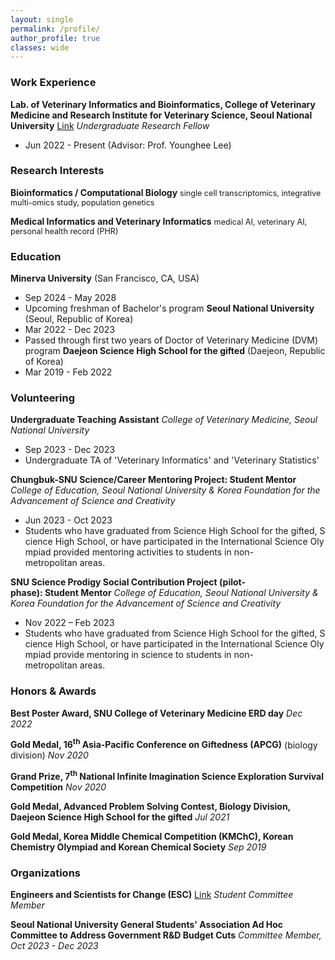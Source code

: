 ```yaml
---
layout: single
permalink: /profile/
author_profile: true
classes: wide
---
```


### Work Experience

**Lab. of Veterinary Informatics and Bioinformatics, College of Veterinary Medicine and Research Institute for Veterinary Science, Seoul National University** [Link](https://genomics.snu.ac.kr)
*Undergraduate Research Fellow*
- Jun 2022 - Present (Advisor: Prof. Younghee Lee)

### Research Interests

**Bioinformatics / Computational Biology**
<span style="font-size:90%">single cell transcriptomics, integrative multi-omics study, population genetics</span>

**Medical Informatics and Veterinary Informatics**
<span style="font-size:90%">medical AI, veterinary AI, personal health record (PHR)</span>

### Education

**Minerva University** (San Francisco, CA, USA)
- Sep 2024 - May 2028
- Upcoming freshman of Bachelor's program
**Seoul National University** (Seoul, Republic of Korea)
- Mar 2022 - Dec 2023
- Passed through first two years of Doctor of Veterinary Medicine (DVM) program
**Daejeon Science High School for the gifted** (Daejeon, Republic of Korea)
- Mar 2019 - Feb 2022

### Volunteering

**Undergraduate Teaching Assistant**
*College of Veterinary Medicine, Seoul National University*
- Sep 2023 - Dec 2023
- Undergraduate TA of 'Veterinary Informatics' and 'Veterinary Statistics'

**Chungbuk-SNU Science/Career Mentoring Project: Student Mentor**
*College of Education, Seoul National University & Korea Foundation for the Advancement of Science and Creativity*
- Jun 2023 - Oct 2023
- Students who have graduated from Science High School for the gifted, Science High School, or have participated in the International Science Olympiad provided mentoring activities to students in non-metropolitan areas.

**SNU Science Prodigy Social Contribution Project (pilot-phase): Student Mentor**
*College of Education, Seoul National University & Korea Foundation for the Advancement of Science and Creativity*
- Nov 2022 – Feb 2023
- Students who have graduated from Science High School for the gifted, Science High School, or have participated in the International Science Olympiad provide mentoring in science to students in non-metropolitan areas.

### Honors & Awards

**Best Poster Award, SNU College of Veterinary Medicine ERD day**
*Dec 2022*

**Gold Medal, 16<sup>th</sup> Asia-Pacific Conference on Giftedness (APCG)** (biology division)
*Nov 2020*

**Grand Prize, 7<sup>th</sup> National Infinite Imagination Science Exploration Survival Competition**
*Nov 2020*

**Gold Medal, Advanced Problem Solving Contest, Biology Division, Daejeon Science High School for the gifted**
*Jul 2021*

**Gold Medal, Korea Middle Chemical Competition (KMChC), Korean Chemistry Olympiad and Korean Chemical Society**
*Sep 2019*

### Organizations

**Engineers and Scientists for Change (ESC)** [Link](https://esckorea.org)
*Student Committee Member*

**Seoul National University General Students' Association Ad Hoc Committee to Address Government R&D Budget Cuts**
*Committee Member, Oct 2023 - Dec 2023*